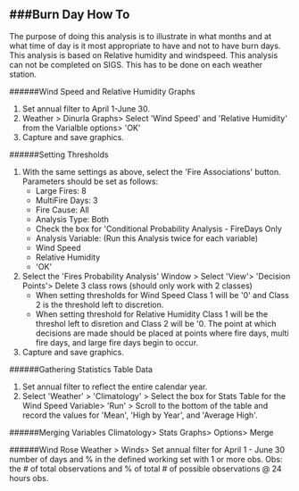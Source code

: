 ###Burn Day How To
---
The purpose of doing this analysis is to illustrate in what months and at what time of day is it most appropriate to have and not to have burn days. This analysis is based on Relative humidity and windspeed. This analysis can not be completed on SIGS. This has to be done on each weather station. 

######Wind Speed and Relative Humidity Graphs 
1. Set annual filter to April 1-June 30. 
2. Weather > Dinurla Graphs> Select 'Wind Speed' and 'Relative Humidity' from the Varialble options> 'OK' 
3. Capture and save graphics.


######Setting Thresholds 
1. With the same settings as above, select the 'Fire Associations' button. Parameters should be set as follows: 
    - Large Fires: 8 
    - MultiFire Days: 3 
    - Fire Cause: All 
    - Analysis Type: Both 
    - Check the box for 'Conditional Probability Analysis - FireDays Only 
    - Analysis Variable: (Run this Analysis twice for each variable)
    - Wind Speed 
    - Relative Humidity 
    - 'OK' 
2. Select the 'Fires Probability Analysis' Window > Select 'View'> 'Decision Points'> Delete 3 class rows (should only work with 2 classes) 
    - When setting thresholds for Wind Speed Class 1 will be '0' and Class 2 is the threshold left to discretion. 
    - When setting threshold for Relative Humidity Class 1 will be the threshol left to disretion and Class 2 will be '0. The point at which decisions are made should be placed at points where fire days, multi fire days, and large fire days begin to occur. 
3. Capture and save graphics.



######Gathering Statistics Table Data 
1. Set annual filter to reflect the entire calendar year. 
2. Select 'Weather' > 'Climatology' > Select the box for Stats Table for the Wind Speed Variable> 'Run' > Scroll to the bottom of the table and record the values for 'Mean', 'High by Year', and 'Average High'.


######Merging Variables 
Climatology> Stats Graphs> Options> Merge


######Wind Rose 
Weather > Winds> Set annual filter for April 1 - June 30 
number of days and % in the defined working set with 1 or more obs. 
Obs: the # of total observations and % of total # of possible observations @ 24 hours obs.
